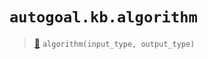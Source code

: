 # `autogoal.kb.algorithm`

> [📝](/usr/lib/python3/dist-packages/autogoal/kb/_data.py#L12)
> `algorithm(input_type, output_type)`

